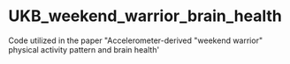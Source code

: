 # UKB_weekend_warrior_brain_health
Code utilized in the paper "Accelerometer-derived "weekend warrior" physical activity pattern and brain health'
